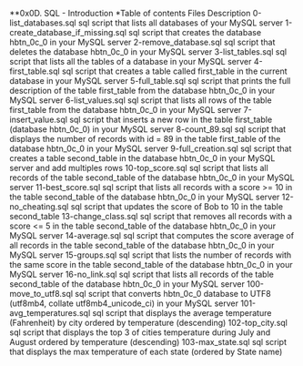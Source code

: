 **0x0D. SQL - Introduction
*Table of contents
Files	Description
0-list_databases.sql	sql script that lists all databases of your MySQL server
1-create_database_if_missing.sql	sql script that creates the database hbtn_0c_0 in your MySQL server
2-remove_database.sql	sql script that deletes the database hbtn_0c_0 in your MySQL server
3-list_tables.sql	sql script that lists all the tables of a database in your MySQL server
4-first_table.sql	sql script that creates a table called first_table in the current database in your MySQL server
5-full_table.sql	sql script that prints the full description of the table first_table from the database hbtn_0c_0 in your MySQL server
6-list_values.sql	sql script that lists all rows of the table first_table from the database hbtn_0c_0 in your MySQL server
7-insert_value.sql	sql script that inserts a new row in the table first_table (database hbtn_0c_0) in your MySQL server
8-count_89.sql	sql script that displays the number of records with id = 89 in the table first_table of the database hbtn_0c_0 in your MySQL server
9-full_creation.sql	sql script that creates a table second_table in the database hbtn_0c_0 in your MySQL server and add multiples rows
10-top_score.sql	sql script that lists all records of the table second_table of the database hbtn_0c_0 in your MySQL server
11-best_score.sql	sql script that lists all records with a score >= 10 in the table second_table of the database hbtn_0c_0 in your MySQL server
12-no_cheating.sql	sql script that updates the score of Bob to 10 in the table second_table
13-change_class.sql	sql script that removes all records with a score <= 5 in the table second_table of the database hbtn_0c_0 in your MySQL server
14-average.sql	sql script that computes the score average of all records in the table second_table of the database hbtn_0c_0 in your MySQL server
15-groups.sql	sql script that lists the number of records with the same score in the table second_table of the database hbtn_0c_0 in your MySQL server
16-no_link.sql	sql script that lists all records of the table second_table of the database hbtn_0c_0 in your MySQL server
100-move_to_utf8.sql	sql script that converts hbtn_0c_0 database to UTF8 (utf8mb4, collate utf8mb4_unicode_ci) in your MySQL server
101-avg_temperatures.sql	sql script that displays the average temperature (Fahrenheit) by city ordered by temperature (descending)
102-top_city.sql	sql script that displays the top 3 of cities temperature during July and August ordered by temperature (descending)
103-max_state.sql	sql script that displays the max temperature of each state (ordered by State name)
